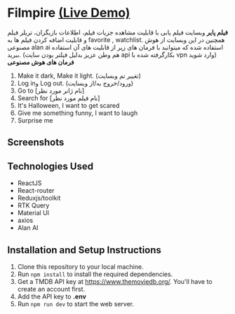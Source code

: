 # Filmpire [(Live Demo)](https://filmpire1.netlify.app/)

**فیلم پایر** وبسایت فیلم یابی با قابلیت مشاهده جزيات فیلم، اطلاعات بازیگران، تریلر فیلم و قابلیت اضافه کردن فیلم ها به favorite , watchlist. همچنین در این وبسایت از هوش مصنوعی alan ai استفاده شده که میتوانید با فرمان های زیر از قابلیت های آن استفاده ببرید. (هم وطن عزیز بدلیل فیلتر بودن سایت api بکارگرفته شده با vpn وارد شوید) 
**فرمان های هوش مصنوعی**
1. Make it dark, Make it light. (تغییر تم وبسایت)
2. Log inو Log out. (ورود/خروج به/از وبسایت)
3. Go to [نام ژانر مورد نظر]
4. Search for [نام فیلم مورد نظر]
5. It's Halloween, I want to get scared
6. Give me something funny, I want to laugh
7. Surprise me


## Screenshots


## Technologies Used

* ReactJS
* React-router
* Reduxjs/toolkit
* RTK Query
* Material UI
* axios
* Alan AI

## Installation and Setup Instructions

1. Clone this repository to your local machine.
2. Run `npm install` to install the required dependencies.
3. Get a TMDB API key at https://www.themoviedb.org/. You'll have to create an account first. 
4. Add the API key to **.env**
5. Run `npm run dev` to start the web server.

